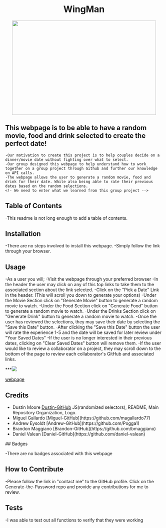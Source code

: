 <h1 align="center">WingMan</h1>  
<p align="center">
    <img width="460" height="300" src="assets\Logo Image\Wingman 3b_edited.jpg">
</p>


## This webpage is to be able to have a random movie, food and drink selected to create the perfect date! 

    -Our motivation to create this project is to help couples decide on a dinner/movie date without fighting over what to select.
    -Our group designed this webpage to help understand how to work together on a group project through Github and further our knowledge on API calls.
    -The webpage allows the user to generate a random movie, food and drink for their date. While also being able to rate their previous dates based on the random selections.
    <!- We need to enter what we learned from this group project -->

## Table of Contents

-This readme is not long enough to add a table of contents.

## Installation

-There are no steps involved to install this webpage.
-Simply follow the link through your browser.

## Usage

-As a user you will;
    -Visit the webpage through your preferred browser
    -In the header the user may click on any of this top links to take them to the associated section about the link selected.
    -Click on the "Pick a Date" Link in the header. (This will scroll you down to generate your options)
    -Under the Movie Section click on "Generate Movie" button to generate a random movie to watch.
    -Under the Food Section click on "Generate Food" button to generate a random movie to watch.
    -Under the Drinks Section click on "Generate Drink" button to generate a random movie to watch.
    -Once the user has reviewed the selections, they may save their date by selecting the "Save this Date" button.
    -After clicking the "Save this Date" button the user will rate the experience 1-5 and the date will be saved for later review under "Your Saved Dates"
    -If the user is no longer interested in their previous dates, clicking on "Clear Saved Dates" button will remove them.
    -If the user would like to review a collaborator on a project, they may scroll down to the bottom of the page to review each collaborator's GitHub and associated links.

    


***<img src="Screen Shot of Webpage"></img>



[webpage](https://dustinm5oly.github.io/WingMan/)


## Credits
<ul>
    <li>Dustin Moore <a href="https://github.com/Dustinm5Oly">Dustin-GitHub</a> 
        JS(randomized selectors), README, Main Repository Organization, Logo.</li>
    <li>Miguel Gallardo [Miguel-GitHub](https://github.com/magallardo77)</li>
    <li>Andrew Eysoldt [Andrew-GitHub](https://github.com/Pogga1)</li>
    <li>Brandon Maggiano [Brandon-GitHub](https://github.com/bmaggiano)</li>
    <li>Daniel Valean [Daniel-GitHub](https://github.com/daniel-valean)</li>
</ul>
## Badges

-There are no badges associated with this webpage

## How to Contribute

-Please follow the link in "contact me" to the GitHub profile. Click on the Generate-the-Password repo and provide any contributions for me to review.

## Tests

-I was able to test out all functions to verify that they were working
